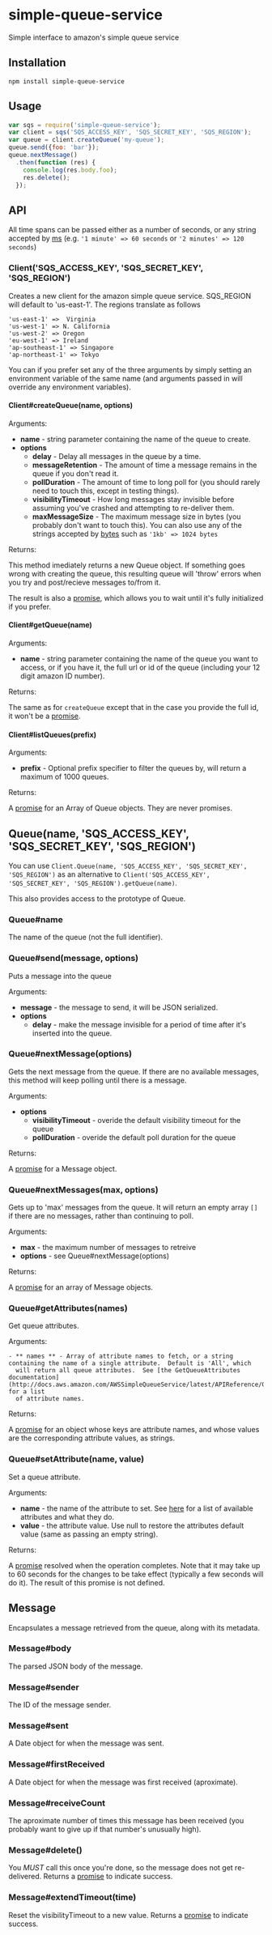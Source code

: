 # simple-queue-service

  Simple interface to amazon's simple queue service

## Installation

    npm install simple-queue-service

## Usage

```javascript
var sqs = require('simple-queue-service');
var client = sqs('SQS_ACCESS_KEY', 'SQS_SECRET_KEY', 'SQS_REGION');
var queue = client.createQueue('my-queue');
queue.send({foo: 'bar'});
queue.nextMessage()
  .then(function (res) {
    console.log(res.body.foo);
    res.delete();
  });
```

## API

  All time spans can be passed either as a number of seconds, or any string accepted by [ms](https://github.com/guille/ms.js) (e.g. `'1 minute' => 60 seconds` or `'2 minutes' => 120 seconds`)

### Client('SQS_ACCESS_KEY', 'SQS_SECRET_KEY', 'SQS_REGION')

  Creates a new client for the amazon simple queue service.  SQS_REGION will default to 'us-east-1'.  The regions translate as follows

    'us-east-1' =>  Virginia
    'us-west-1' => N. California
    'us-west-2' => Oregon
    'eu-west-1' => Ireland
    'ap-southeast-1' => Singapore
    'ap-northeast-1' => Tokyo

  You can if you prefer set any of the three arguments by simply setting an environment variable of the same name (and arguments passed in will override any environment variables).

#### Client#createQueue(name, options)

Arguments:

   - **name** - string parameter containing the name of the queue to create.
   - **options**
     - **delay** - Delay all messages in the queue by a time.
     - **messageRetention** - The amount of time a message remains in the queue if you don't read it.
     - **pollDuration** - The amount of time to long poll for (you should rarely need to touch this, except in testing things).
     - **visibilityTimeout** - How long messages stay invisible before assuming you've crashed and attempting to re-deliver them.
     - **maxMessageSize** - The maximum message size in bytes (you probably don't want to touch this).  You can also use any of the strings accepted by [bytes](https://github.com/visionmedia/bytes.js) such as `'1kb' => 1024 bytes`

Returns:

  This method imediately returns a new Queue object.  If something goes wrong with creating the queue, this resulting queue will 'throw' errors when you try and post/recieve messages to/from it.

  The result is also a [promise](http://promises-aplus.github.com/promises-spec/), which allows you to wait until it's fully initialized if you prefer.

#### Client#getQueue(name)

Arguments:

   - **name** - string parameter containing the name of the queue you want to access, or if you have it, the full url or id of the queue (including your 12 digit amazon ID number).

Returns:

  The same as for `createQueue` except that in the case you provide the full id, it won't be a [promise](http://promises-aplus.github.com/promises-spec/).

#### Client#listQueues(prefix)

Arguments:

   - **prefix** - Optional prefix specifier to filter the queues by, will return a maximum of 1000 queues.

Returns:
  
  A [promise](http://promises-aplus.github.com/promises-spec/) for an Array of Queue objects.  They are never promises.

## Queue(name, 'SQS_ACCESS_KEY', 'SQS_SECRET_KEY', 'SQS_REGION')

  You can use `Client.Queue(name, 'SQS_ACCESS_KEY', 'SQS_SECRET_KEY', 'SQS_REGION')` as an alternative to `Client('SQS_ACCESS_KEY', 'SQS_SECRET_KEY', 'SQS_REGION').getQueue(name)`.

  This also provides access to the prototype of Queue.

### Queue#name

  The name of the queue (not the full identifier).

### Queue#send(message, options)

  Puts a message into the queue

Arguments:

   - **message** - the message to send, it will be JSON serialized.
   - **options**
     - **delay** - make the message invisible for a period of time after it's inserted into the queue.

### Queue#nextMessage(options)

  Gets the next message from the queue.  If there are no available messages, this method will keep polling until there is a message.

Arguments:

   - **options**
     - **visibilityTimeout** - overide the default visibility timeout for the queue
     - **pollDuration** - overide the default poll duration for the queue

Returns:

  A [promise](http://promises-aplus.github.com/promises-spec/) for a Message object.

### Queue#nextMessages(max, options)

  Gets up to 'max' messages from the queue.  It will return an empty array `[]` if there are no messages, rather than continuing to poll.

Arguments:

   - **max** - the maximum number of messages to retreive
   - **options** - see Queue#nextMessage(options)

Returns:

  A [promise](http://promises-aplus.github.com/promises-spec/) for an array of Message objects.

### Queue#getAttributes(names)
  
  Get queue attributes.

Arguments:
 
    - ** names ** - Array of attribute names to fetch, or a string containing the name of a single attribute.  Default is 'All', which
      will return all queue attributes.  See [the GetQueueAttributes documentation](http://docs.aws.amazon.com/AWSSimpleQueueService/latest/APIReference/Query_QueryGetQueueAttributes.html) for a list
      of attribute names. 

Returns:

  A [promise](http://promises-aplus.github.com/promises-spec/) for an object whose keys are attribute names, and whose values are 
  the corresponding attribute values, as strings.  


### Queue#setAttribute(name, value)

  Set a queue attribute.  

Arguments:

  - **name** - the name of the attribute to set.  See [here](http://docs.aws.amazon.com/AWSSimpleQueueService/latest/APIReference/Query_QuerySetQueueAttributes.html) for a list of available attributes and what they do.
  - **value** - the attribute value.  Use null to restore the attributes default value (same as passing an empty string).


Returns:

  A [promise](http://promises-aplus.github.com/promises-spec/) resolved when the operation completes.  Note that it may take up to 60 seconds
  for the changes to be take effect (typically a few seconds will do it).  The result of this promise is not defined.

## Message

  Encapsulates a message retrieved from the queue, along with its metadata.

### Message#body
  
  The parsed JSON body of the message.

### Message#sender

  The ID of the message sender.

### Message#sent

  A Date object for when the message was sent.

### Message#firstReceived

  A Date object for when the message was first received (aproximate).

### Message#receiveCount

  The aproximate number of times this message has been received (you probably want to give up if that number's unusually high).

### Message#delete()

  You _MUST_ call this once you're done, so the message does not get re-delivered.  Returns a [promise](http://promises-aplus.github.com/promises-spec/) to indicate success.

### Message#extendTimeout(time)

  Reset the visibilityTimeout to a new value.  Returns a [promise](http://promises-aplus.github.com/promises-spec/) to indicate success.
